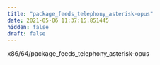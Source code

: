 ```yaml
---
title: "package_feeds_telephony_asterisk-opus"
date: 2021-05-06 11:37:15.851445
hidden: false
draft: false
---
```


x86/64/package_feeds_telephony_asterisk-opus

